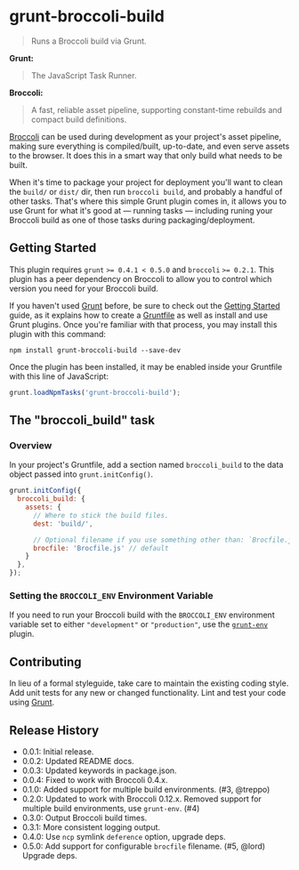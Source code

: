 # grunt-broccoli-build

> Runs a Broccoli build via Grunt.

**Grunt:**
> The JavaScript Task Runner.

**Broccoli:**
> A fast, reliable asset pipeline, supporting constant-time rebuilds and compact build definitions.

[Broccoli](https://github.com/joliss/broccoli) can be used during development as your project's asset pipeline, making sure everything is compiled/built, up-to-date, and even serve assets to the browser. It does this in a smart way that only build what needs to be built.

When it's time to package your project for deployment you'll want to clean the `build/` or `dist/` dir, then run `broccoli build`, and probably a handful of other tasks. That's where this simple Grunt plugin comes in, it allows you to use Grunt for what it's good at — running tasks — including runing your Broccoli build as one of those tasks during packaging/deployment.

## Getting Started
This plugin requires `grunt` `>= 0.4.1 < 0.5.0` and `broccoli` `>= 0.2.1`. This plugin has a peer dependency on Broccoli to allow you to control which version you need for your Broccoli build.

If you haven't used [Grunt](http://gruntjs.com/) before, be sure to check out the [Getting Started](http://gruntjs.com/getting-started) guide, as it explains how to create a [Gruntfile](http://gruntjs.com/sample-gruntfile) as well as install and use Grunt plugins. Once you're familiar with that process, you may install this plugin with this command:

```shell
npm install grunt-broccoli-build --save-dev
```

Once the plugin has been installed, it may be enabled inside your Gruntfile with this line of JavaScript:

```js
grunt.loadNpmTasks('grunt-broccoli-build');
```

## The "broccoli_build" task

### Overview
In your project's Gruntfile, add a section named `broccoli_build` to the data object passed into `grunt.initConfig()`.

```js
grunt.initConfig({
  broccoli_build: {
    assets: {
      // Where to stick the build files.
      dest: 'build/',

      // Optional filename if you use something other than: `Brocfile.js`.
      brocfile: 'Brocfile.js' // default
    }
  },
});
```

### Setting the `BROCCOLI_ENV` Environment Variable
If you need to run your Broccoli build with the `BROCCOLI_ENV` environment variable set to either `"development"` or `"production"`, use the [`grunt-env`](https://github.com/jsoverson/grunt-env) plugin.


## Contributing
In lieu of a formal styleguide, take care to maintain the existing coding style. Add unit tests for any new or changed functionality. Lint and test your code using [Grunt](http://gruntjs.com/).

## Release History

* 0.0.1: Initial release.
* 0.0.2: Updated README docs.
* 0.0.3: Updated keywords in package.json.
* 0.0.4: Fixed to work with Broccoli 0.4.x.
* 0.1.0: Added support for multiple build environments. (#3, @treppo)
* 0.2.0: Updated to work with Broccoli 0.12.x. Removed support for multiple build environments, use `grunt-env`. (#4)
* 0.3.0: Output Broccoli build times.
* 0.3.1: More consistent logging output.
* 0.4.0: Use `ncp` symlink `deference` option, upgrade deps.
* 0.5.0: Add support for configurable `brocfile` filename. (#5, @lord) Upgrade deps.
